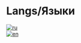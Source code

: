 # Langs/Языки
[![ru](https://img.shields.io/badge/lang-ru-cyan.svg)](https://github.com/CodeGameSlasher/HistoryGeneraror/blob/master/.github/docs/README.ru.md)
<br>
[![en](https://img.shields.io/badge/lang-en-red.svg)](https://github.com/CodeGameSlasher/HistoryGeneraror/blob/master/.github/docs/README.en.md)
